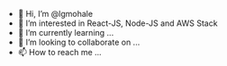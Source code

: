 - 👋 Hi, I’m @lgmohale
- 👀 I’m interested in React-JS, Node-JS and AWS Stack
- 🌱 I’m currently learning ...
- 💞️ I’m looking to collaborate on ...
- 📫 How to reach me ...

<!---
lgmohale/lgmohale is a ✨ special ✨ repository because its `README.md` (this file) appears on your GitHub profile.
You can click the Preview link to take a look at your changes.
--->
